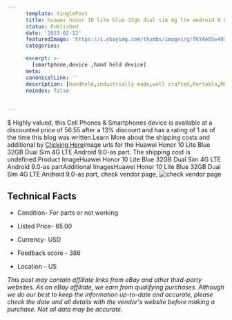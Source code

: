 ```yaml
---
      template: SinglePost
      title: huawei honor 10 lite blue 32gb dual sim 4g lte android 9 0 as part
      status: Published
      date: '2023-02-12'
      featuredImage: 'https://i.ebayimg.com/thumbs/images/g/fKYAAOSw40xfHbWp/s-l225.jpg'
      categories: 

      excerpt: >-
        [smartphone,device ,hand held device]
      meta:
      canonicalLink: ''
      description: [handheld,industrially made,well crafted,Portable,Mobile,Compact,Convenient,Lightweight,Maneuverable,Man-portable,Miniature,Carriable,Hand-held,Light,Holdable,Transportable,Mobile device,Pocket-sized,On-the-go,Wireless,Cordless,Compact size,Convenient size, smartphone,device ,hand held device]
      noindex: false

        
---
```

$
    Highly valued, this Cell Phones & Smartphones device is available at a discounted price of 56.55 after a 13% discount and has a rating of 1 as of the time this blog was written.Learn More about the shipping costs and additional by [Clicking Here](https://www.ebay.com/itm/303634287938?hash=item46b2038d42%3Ag%3AfKYAAOSw40xfHbWp&mkevt=1&mkcid=1&mkrid=711-53200-19255-0&campid=%253CePNCampaignId%253E&customid=%253CreferenceId%253E&toolid=10049)image urls for the Huawei Honor 10 Lite Blue  32GB Dual Sim 4G LTE Android 9.0-as part. The shipping cost is undefined.Product ImageHuawei Honor 10 Lite Blue  32GB Dual Sim 4G LTE Android 9.0-as partAdditional ImagesHuawei Honor 10 Lite Blue  32GB Dual Sim 4G LTE Android 9.0-as part, check vendor page, ![check vendor page](https://origin-galleryplus.ebayimg.com/ws/web/303634287938_2_0_1/225x225.jpg,https://origin-galleryplus.ebayimg.com/ws/web/303634287938_3_0_1/225x225.jpg,https://origin-galleryplus.ebayimg.com/ws/web/303634287938_4_0_1/225x225.jpg,https://origin-galleryplus.ebayimg.com/ws/web/303634287938_5_0_1/225x225.jpg,https://origin-galleryplus.ebayimg.com/ws/web/303634287938_6_0_1/225x225.jpg,https://origin-galleryplus.ebayimg.com/ws/web/303634287938_7_0_1/225x225.jpg,https://origin-galleryplus.ebayimg.com/ws/web/303634287938_8_0_1/225x225.jpg,https://origin-galleryplus.ebayimg.com/ws/web/303634287938_9_0_1/225x225.jpg,https://origin-galleryplus.ebayimg.com/ws/web/303634287938_10_0_1/225x225.jpg)
    
    

 ## Technical Facts 



     
      

 - Condition- For parts or not working 


      

 - Listed Price- 65.00 


      

 - Currency- USD 


      

 - Feedback score - 386 


      

 - Location - US 


      
      

 *_This post may contain affiliate links from eBay and other third-party websites. As an eBay affiliate, we earn from qualifying purchases. Although we do our best to keep the information up-to-date and accurate, please check the date and all details with the vendor's website before making a purchase. Not all data may be accurate._*



    
    
    
    
    